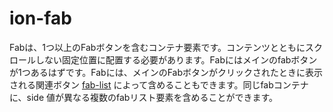 # ion-fab

Fabは、1つ以上のFabボタンを含むコンテナ要素です。コンテンツとともにスクロールしない固定位置に配置する必要があります。Fabにはメインのfabボタンが1つあるはずです。Fabには、メインのFabボタンがクリックされたときに表示される関連ボタン [fab-list](../fab-list) によって含めることもできます。同じfabコンテナに、side 値が異なる複数のfabリスト要素を含めることができます。
